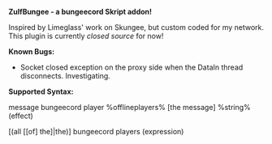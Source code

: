 **ZulfBungee - a bungeecord Skript addon!**

Inspired by Limeglass' work on Skungee, but custom coded for my network.
This plugin is currently *closed source* for now!

**Known Bugs:**

* Socket closed exception on the proxy side when the DataIn thread disconnects. Investigating.

**Supported Syntax:**

message bungeecord player %offlineplayers% [the message] %string% (effect)

[(all [[of] the]|the)] bungeecord players (expression)
